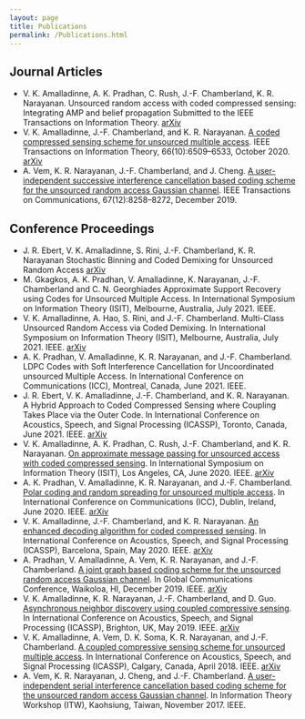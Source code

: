 ```yaml
---
layout: page
title: Publications
permalink: /Publications.html
---
```


## Journal Articles

* V. K. Amalladinne, A. K. Pradhan, C. Rush, J.-F. Chamberland, K. R. Narayanan.
Unsourced random access with coded compressed sensing: Integrating AMP and belief propagation
Submitted to the IEEE Transactions on Information Theory.
[arXiv](https://arxiv.org/abs/2010.04364)
* V. K. Amalladinne, J.-F. Chamberland, and K. R. Narayanan.
[A coded compressed sensing scheme for unsourced multiple access](https://dx.doi.org/10.1109/TIT.2020.3012948).
IEEE Transactions on Information Theory, 66(10):6509–6533, October 2020.
[arXiv](https://arxiv.org/abs/1809.04745)
* A. Vem, K. R. Narayanan, J.-F. Chamberland, and J. Cheng.
[A user-independent successive interference cancellation based coding scheme for the unsourced random access Gaussian channel](https://dx.doi.org/10.1109/TCOMM.2019.2940216).
IEEE Transactions on Communications, 67(12):8258–8272, December 2019.


## Conference Proceedings
* J. R. Ebert, V. K. Amalladinne, S. Rini, J.-F. Chamberland, K. R. Narayanan
Stochastic Binning and Coded Demixing for Unsourced Random Access
[arXiv](https://arxiv.org/abs/2104.05686)
* M. Gkagkos, A. K. Pradhan, V. Amalladinne,  K. Narayanan, J.-F. Chamberland and C. N. Georghiades
Approximate Support Recovery using Codes for Unsourced Multiple Access.
In International Symposium on Information Theory (ISIT), Melbourne, Australia, July 2021. IEEE.
* V. K. Amalladinne, A. Hao, S. Rini, and J.-F. Chamberland.
Multi-Class Unsourced Random Access via Coded Demixing.
In International Symposium on Information Theory (ISIT), Melbourne, Australia, July 2021. IEEE.
[arXiv](https://arxiv.org/abs/2102.07704)
* A. K. Pradhan, V. Amalladinne, K. R. Narayanan, and J.-F. Chamberland.
LDPC Codes with Soft Interference Cancellation for Uncoordinated unsourced Multiple Access.
In International Conference on Communications (ICC), Montreal, Canada, June 2021. IEEE.
* J. R. Ebert, V. K. Amalladinne, J.-F. Chamberland, and K. R. Narayanan.
A Hybrid Approach to Coded Compressed Sensing where Coupling Takes Place via the Outer Code.
In International Conference on Acoustics, Speech, and Signal Processing (ICASSP), 
Toronto, Canada, June 2021. IEEE.
[arXiv](https://arxiv.org/abs/2010.11380)
* V. K. Amalladinne, A. K. Pradhan, C. Rush, J.-F. Chamberland, and K. R. Narayanan.
[On approximate message passing for unsourced access with coded compressed sensing](https://dx.doi.org/10.1109/ISIT44484.2020.9173954).
In International Symposium on Information Theory (ISIT), Los Angeles, CA, June 2020. IEEE.
[arXiv](https://arxiv.org/abs/2001.03705)
* A. K. Pradhan, V. Amalladinne, K. R. Narayanan, and J.-F. Chamberland.
[Polar coding and random spreading for unsourced multiple access](https://dx.doi.org/10.1109/ICC40277.2020.9148687).
In International Conference on Communications (ICC), Dublin, Ireland, June 2020. IEEE.
[arXiv](https://arxiv.org/abs/1911.01009)
* V. K. Amalladinne, J.-F. Chamberland, and K. R. Narayanan.
[An enhanced decoding algorithm for coded compressed sensing](https://dx.doi.org/10.1109/ICASSP40776.2020.9054142).
In International Conference on Acoustics, Speech, and Signal Processing (ICASSP), Barcelona, Spain, May 2020. IEEE.
[arXiv](https://arxiv.org/abs/1910.09704)
* A. Pradhan, V. Amalladinne, A. Vem, K. R. Narayanan, and J.-F. Chamberland.
[A joint graph based coding scheme for the unsourced random access Gaussian channel](https://dx.doi.org/10.1109/GLOBECOM38437.2019.9013278).
In Global Communications Conference, Waikoloa, HI, December 2019. IEEE.
[arXiv](https://arxiv.org/abs/1906.05410)
* V. K. Amalladinne, K. R. Narayanan, J.-F. Chamberland, and D. Guo.
[Asynchronous neighbor discovery using coupled compressive sensing](https://dx.doi.org/10.1109/ICASSP.2019.8682935).
In International Conference on Acoustics, Speech, and Signal Processing (ICASSP), Brighton, UK, May 2019. IEEE.
[arXiv](https://arxiv.org/abs/1811.00687)
* V. K. Amalladinne, A. Vem, D. K. Soma, K. R. Narayanan, and J.-F. Chamberland.
[A coupled compressive sensing scheme for unsourced multiple access](https://dx.doi.org/10.1109/ICASSP.2018.8461402).
In International Conference on Acoustics, Speech, and Signal Processing (ICASSP), Calgary, Canada, April 2018. IEEE.
[arXiv](https://arxiv.org/abs/1806.00138)
* A. Vem, K. R. Narayanan, J. Cheng, and J.-F. Chamberland.
[A user-independent serial interference cancellation based coding scheme for the unsourced random access Gaussian channel](https://dx.doi.org/10.1109/ITW.2017.8278023).
In Information Theory Workshop (ITW), Kaohsiung, Taiwan, November 2017. IEEE.

